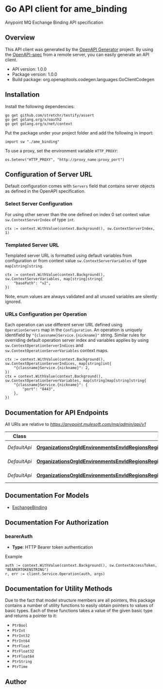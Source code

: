 # Go API client for ame_binding

Anypoint MQ Exchange Binding API specification

## Overview
This API client was generated by the [OpenAPI Generator](https://openapi-generator.tech) project.  By using the [OpenAPI-spec](https://www.openapis.org/) from a remote server, you can easily generate an API client.

- API version: 1.0.0
- Package version: 1.0.0
- Build package: org.openapitools.codegen.languages.GoClientCodegen

## Installation

Install the following dependencies:

```shell
go get github.com/stretchr/testify/assert
go get golang.org/x/oauth2
go get golang.org/x/net/context
```

Put the package under your project folder and add the following in import:

```golang
import sw "./ame_binding"
```

To use a proxy, set the environment variable `HTTP_PROXY`:

```golang
os.Setenv("HTTP_PROXY", "http://proxy_name:proxy_port")
```

## Configuration of Server URL

Default configuration comes with `Servers` field that contains server objects as defined in the OpenAPI specification.

### Select Server Configuration

For using other server than the one defined on index 0 set context value `sw.ContextServerIndex` of type `int`.

```golang
ctx := context.WithValue(context.Background(), sw.ContextServerIndex, 1)
```

### Templated Server URL

Templated server URL is formatted using default variables from configuration or from context value `sw.ContextServerVariables` of type `map[string]string`.

```golang
ctx := context.WithValue(context.Background(), sw.ContextServerVariables, map[string]string{
	"basePath": "v2",
})
```

Note, enum values are always validated and all unused variables are silently ignored.

### URLs Configuration per Operation

Each operation can use different server URL defined using `OperationServers` map in the `Configuration`.
An operation is uniquely identifield by `"{classname}Service.{nickname}"` string.
Similar rules for overriding default operation server index and variables applies by using `sw.ContextOperationServerIndices` and `sw.ContextOperationServerVariables` context maps.

```
ctx := context.WithValue(context.Background(), sw.ContextOperationServerIndices, map[string]int{
	"{classname}Service.{nickname}": 2,
})
ctx = context.WithValue(context.Background(), sw.ContextOperationServerVariables, map[string]map[string]string{
	"{classname}Service.{nickname}": {
		"port": "8443",
	},
})
```

## Documentation for API Endpoints

All URIs are relative to *https://anypoint.mulesoft.com/mq/admin/api/v1*

Class | Method | HTTP request | Description
------------ | ------------- | ------------- | -------------
*DefaultApi* | [**OrganizationsOrgIdEnvironmentsEnvIdRegionsRegionIdBindingsExchangesExchangeIdQueuesQueueIdDelete**](docs/DefaultApi.md#organizationsorgidenvironmentsenvidregionsregionidbindingsexchangesexchangeidqueuesqueueiddelete) | **Delete** /organizations/{orgId}/environments/{envId}/regions/{regionId}/bindings/exchanges/{exchangeId}/queues/{queueId} | 
*DefaultApi* | [**OrganizationsOrgIdEnvironmentsEnvIdRegionsRegionIdBindingsExchangesExchangeIdQueuesQueueIdGet**](docs/DefaultApi.md#organizationsorgidenvironmentsenvidregionsregionidbindingsexchangesexchangeidqueuesqueueidget) | **Get** /organizations/{orgId}/environments/{envId}/regions/{regionId}/bindings/exchanges/{exchangeId}/queues/{queueId} | 
*DefaultApi* | [**OrganizationsOrgIdEnvironmentsEnvIdRegionsRegionIdBindingsExchangesExchangeIdQueuesQueueIdPut**](docs/DefaultApi.md#organizationsorgidenvironmentsenvidregionsregionidbindingsexchangesexchangeidqueuesqueueidput) | **Put** /organizations/{orgId}/environments/{envId}/regions/{regionId}/bindings/exchanges/{exchangeId}/queues/{queueId} | 


## Documentation For Models

 - [ExchangeBinding](docs/ExchangeBinding.md)


## Documentation For Authorization



### bearerAuth

- **Type**: HTTP Bearer token authentication

Example

```golang
auth := context.WithValue(context.Background(), sw.ContextAccessToken, "BEARERTOKENSTRING")
r, err := client.Service.Operation(auth, args)
```


## Documentation for Utility Methods

Due to the fact that model structure members are all pointers, this package contains
a number of utility functions to easily obtain pointers to values of basic types.
Each of these functions takes a value of the given basic type and returns a pointer to it:

* `PtrBool`
* `PtrInt`
* `PtrInt32`
* `PtrInt64`
* `PtrFloat`
* `PtrFloat32`
* `PtrFloat64`
* `PtrString`
* `PtrTime`

## Author



